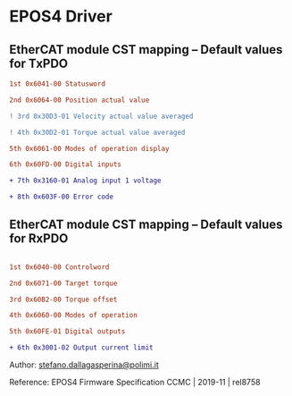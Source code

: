 # EPOS4 Driver

## EtherCAT module CST mapping – Default values for TxPDO

```diff
1st 0x6041-00 Statusword

2nd 0x6064-00 Position actual value

! 3rd 0x30D3-01 Velocity actual value averaged

! 4th 0x30D2-01 Torque actual value averaged

5th 0x6061-00 Modes of operation display

6th 0x60FD-00 Digital inputs

+ 7th 0x3160-01 Analog input 1 voltage

+ 8th 0x603F-00 Error code
```

## EtherCAT module CST mapping – Default values for RxPDO

```diff

1st 0x6040-00 Controlword

2nd 0x6071-00 Target torque

3rd 0x60B2-00 Torque offset

4th 0x6060-00 Modes of operation

5th 0x60FE-01 Digital outputs

+ 6th 0x3001-02 Output current limit
```

Author: 
stefano.dallagasperina@polimi.it

Reference:
EPOS4 Firmware Specification
CCMC | 2019-11 | rel8758

